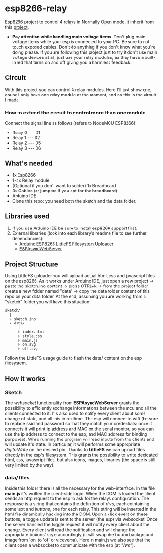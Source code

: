 # esp8266-relay
Esp8266 project to control 4 relays in Normally Open mode. It inherit from this [project](https://github.com/lauroro/esp8266-relay).

- **Pay attention while handling main voltage items**. Don't plug main voltage items while your esp is connected to your PC. Be sure to not touch exposed cables. Don't do anything if you don't know what you're doing please. If you are following this project just to try it don't use main voltage devices at all, just use your relay modules, as they have a built-in led that turns on and off giving you a harmless feedback.

## Circuit
With this project you can control 4 relay modules. Here I'll just show one, cause I only have one relay module at the moment, and so this is the circuit I made.

### How to extend the circuit to control more than one module
Connect the signal line as follows (refers to NodeMCU ESP8266):
- Relay 0 --- D1
- Relay 1 --- D2
- Relay 2 --- D5
- Relay 3 --- D6

## What's needed
- 1x Esp8266.
- 1-4x Relay module
- (Optional if you don't want to solder) 1x Breadboard
- 3x Cables (or jumpers if you opt for the breadboard)
- Arduino IDE
- Clone this repo: you need both the sketch and the data folder.

## Libraries used
1. If you use Arduino IDE be sure to [install esp8266 support](https://randomnerdtutorials.com/installing-the-esp32-board-in-arduino-ide-windows-instructions/) first.
2. External libraries (look into each library's readme file to see further dependancies):
    - [Arduino ESP8266 LittleFS Filesystem Uploader](https://github.com/earlephilhower/arduino-esp8266littlefs-plugin)
    - [ESPAsyncWebServer](https://github.com/me-no-dev/ESPAsyncWebServer)

## Project Structure
Using LittleFS uploader you will upload actual html, css and javascript files on the esp8266. As it works under Arduino IDE, just open a new project -> paste the sketch.ino content -> press CTRL+k -> from the project folder create a new folder named "data" -> copy the data folder content of this repo on your data folder. At the end, assuming you are working from a "sketch" folder you will have this situation:
```
sketch/
  |
  ꜔ sketch.ino
  ꜔ data/
      |
      ꜔ index.html
      ꜔ style.css
      ꜔ main.js
      ꜔ on.svg
      ꜔ off.svg
```
Follow the LittleFS usage guide to flash the data/ content on the esp filesystem.

## How it works
### Sketch
The _websocket_ functionality from **ESPAsyncWebServer** grants the possibility to efficiently exchange informations between the mcu and all the clients connected to it. It's also used to notify every client about some change of state, and all this in realtime. The esp will connect to wifi (be sure to replace ssid and password so that they match your credentials: once it connects it will print ip address and MAC on the serial monitor, so you can use the ip address to connect to the esp, and MAC address for binding purposes). While running the program will read inputs from the clients and will update it's state. In particular, it will performs some appropriate _digitalWrite_ on the desired pin. Thanks to **LittleFS** we can upload files directly in the esp's filesystem. This grants the possibility to write dedicated html, css, javascript files, but also icons, images, libraries (the space is still very limited by the way).
### data/ files
Inside this folder there is all the necessary for the web-interface. In the file **main.js** it's written the client-side logic. When the DOM is loaded the client sends an http request to the esp to ask for the relays configuration. The response is a string that contains the definition of _divs_, each cointaining some text and _buttons_, one for each relay. This string will be inserted in the html file dinamically hacking into the DOM. Upon a click event on these buttons, a toggle update is sent to the server (the esp) via websocket. Once the server handled the toggle request it will notify every client about the change. Every client will read the notification and will change the appropriate buttons' style accordingly (it will swap the button background image from 'on' to 'of' or viceversa). Here in main.js we also see that the client open a websocket to communicate with the esp (at _"/ws"_). 


